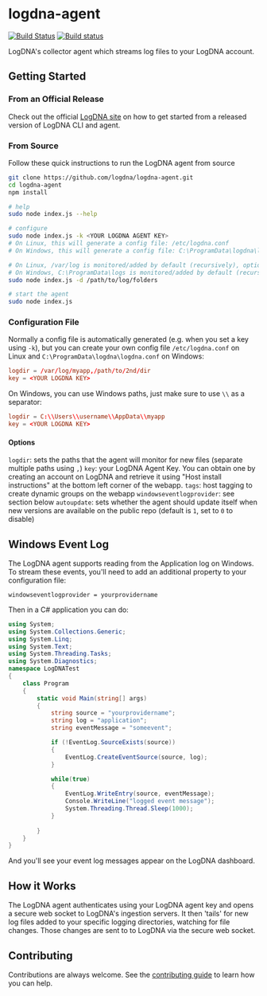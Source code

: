 # logdna-agent

[![Build Status](https://travis-ci.org/logdna/logdna-agent.svg?branch=master)](https://travis-ci.org/logdna/logdna-agent)
[![Build status](https://ci.appveyor.com/api/projects/status/mk5rb0uk6xkjxhk2/branch/master?svg=true)](https://ci.appveyor.com/project/mikehu/logdna-agent/branch/master)

LogDNA's collector agent which streams log files to your LogDNA account.

## Getting Started

### From an Official Release

Check out the official [LogDNA site](https://logdna.com/) on how to get started from a released version of LogDNA CLI and agent.

### From Source

Follow these quick instructions to run the LogDNA agent from source

```bash
git clone https://github.com/logdna/logdna-agent.git
cd logdna-agent
npm install

# help
sudo node index.js --help

# configure
sudo node index.js -k <YOUR LOGDNA AGENT KEY>
# On Linux, this will generate a config file: /etc/logdna.conf
# On Windows, this will generate a config file: C:\ProgramData\logdna\logdna.conf

# On Linux, /var/log is monitored/added by default (recursively), optionally specify more folders
# On Windows, C:\ProgramData\logs is monitored/added by default (recursively), optionally specify more folders
sudo node index.js -d /path/to/log/folders

# start the agent
sudo node index.js
```

### Configuration File

Normally a config file is automatically generated (e.g. when you set a key using `-k`), but you can create your own config file `/etc/logdna.conf` on Linux and `C:\ProgramData\logdna\logdna.conf` on Windows:

```conf
logdir = /var/log/myapp,/path/to/2nd/dir
key = <YOUR LOGDNA KEY>
```
On Windows, you can use Windows paths, just make sure to use `\\` as a separator:

```conf
logdir = C:\\Users\\username\\AppData\\myapp
key = <YOUR LOGDNA KEY>
```

#### Options
`logdir`: sets the paths that the agent will monitor for new files (separate multiple paths using `,`)
`key`: your LogDNA Agent Key. You can obtain one by creating an account on LogDNA and retrieve it using "Host install instructions" at the bottom left corner of the webapp.
`tags`: host tagging to create dynamic groups on the webapp
`windowseventlogprovider`: see section below
`autoupdate`: sets whether the agent should update itself when new versions are available on the public repo (default is `1`, set to `0` to disable)

## Windows Event Log

The LogDNA agent supports reading from the Application log on Windows. To stream these events, you'll need to add an additional property to your configuration file:

```
windowseventlogprovider = yourprovidername
```

Then in a C# application you can do:

```cs
using System;
using System.Collections.Generic;
using System.Linq;
using System.Text;
using System.Threading.Tasks;
using System.Diagnostics;
namespace LogDNATest
{
    class Program
    {
        static void Main(string[] args)
        {
            string source = "yourprovidername";
            string log = "application";
            string eventMessage = "someevent";

            if (!EventLog.SourceExists(source))
            {
                EventLog.CreateEventSource(source, log);
            }

            while(true)
            {
                EventLog.WriteEntry(source, eventMessage);
                Console.WriteLine("logged event message");
                System.Threading.Thread.Sleep(1000);
            }
                
        }
    }
}
```

And you'll see your event log messages appear on the LogDNA dashboard.

## How it Works

The LogDNA agent authenticates using your LogDNA agent key and opens a secure web socket to LogDNA's ingestion servers. It then 'tails' for new log files added to your specific logging directories, watching for file changes. Those changes are sent to to LogDNA via the secure web socket.

## Contributing

Contributions are always welcome. See the [contributing guide](/CONTRIBUTING.md) to learn how you can help.

